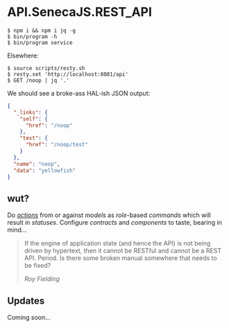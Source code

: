 # API.SenecaJS.REST_API

    $ npm i && npm i jq -g
    $ bin/program -h
    $ bin/program service

Elsewhere:

    $ source scripts/resty.sh
    $ resty.set 'http://localhost:8081/api'
    $ GET /noop | jq '.'

We should see a broke-ass HAL-ish JSON output:

```json
{
  "_links": {
    "self": {
      "href": "/noop"
    },
    "test": {
      "href": "/noop/test"
    }
  },
  "name": "noop",
  "data": "yellowfish"
}
```

## wut?

Do [*actions*][action] from or against *models* as *role*-based *commands* which
will result in *statuses*. Configure *contracts* and *components* to taste,
bearing in mind...

<blockquote>
<p>If the engine of application state (and hence the API) is not being driven by
hypertext, then it cannot be RESTful and cannot be a REST API. Period. Is there
some broken manual somewhere that needs to be fixed?</p>
<div><cite>Roy Fielding</cite></div>
</blockquote>

## Updates

Coming soon...

[action]: https://schema.org/Action
